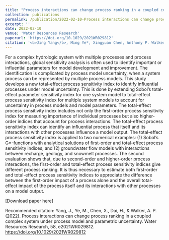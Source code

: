```yaml
---
title: "Process interactions can change process ranking in a coupled complex system under process model and parametric uncertainty"
collection: publications
permalink: /publication/2022-02-10-Process interactions can change process ranking in a coupled complex system under process model and parametric uncertainty
excerpt: ''
date: 2022-02-10
venue: 'Water Resources Research'
paperurl: 'https://doi.org/10.1029/2021WR029812'
citation: '<b>Jing Yang</b>, Ming Ye*, Xingyuan Chen, Anthony P. Walker. &quot;Process interactions can change process ranking in a coupled complex system under process model and parametric uncertainty.&quot; <i>Water Resources Research</i>. 2022 (In press).'
---
```

For a complex hydrologic system with multiple processes and process interactions, global sensitivity analysis is often used to identify important or influential parameters for model development and improvement. The identification is complicated by process model uncertainty, when a system process can be represented by multiple process models. This study develops a new total-effect process sensitivity index to identify influential processes under model uncertainty. This is done by extending Sobol’s total-effect parameter sensitivity index for one system model to total-effect process sensitivity index for multiple system models to account for uncertainty in process models and model parameters. The total-effect process sensitivity index includes not only the first-order process sensitivity index for measuring importance of individual processes but also higher-order indices that account for process interactions. The total-effect process sensitivity index can identify an influential process that itself and its interactions with other processes influence a model output. The total-effect process sensitivity index is applied to two numerical examples: (1) Sobol’s G*-functions with analytical solutions of first-order and total-effect process sensitivity indices, and (2) groundwater flow models with interactions between recharge, geology, and snowmelt processes. The second evaluation shows that, due to second-order and higher-order process interactions, the first-order and total-effect process sensitivity indices give different process ranking. It is thus necessary to estimate both first-order and total-effect process sensitivity indices to appreciate the difference between the first-order impact of a process alone and the overall total-effect impact of the process itself and its interactions with other processes on a model output.

[Download paper here]

Recommended citation: Yang, J., Ye, M., Chen, X., Dai, H., & Walker, A. P. (2022). Process interactions can change process ranking in a coupled complex system under process model and parametric uncertainty. Water Resources Research, 58, e2021WR029812. https://doi.org/10.1029/2021WR029812
